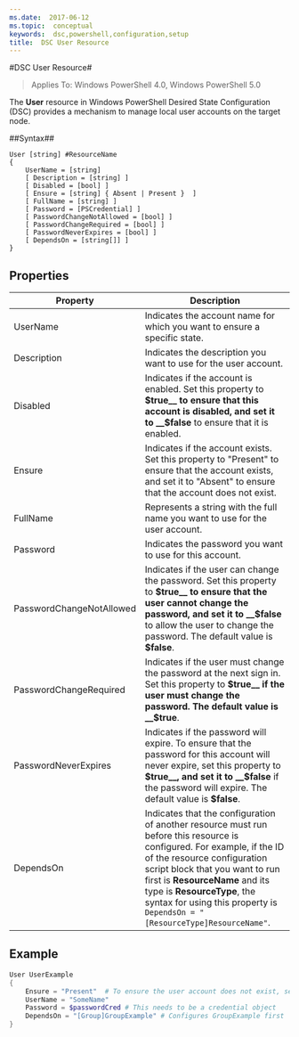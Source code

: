 ```yaml
---
ms.date:  2017-06-12
ms.topic:  conceptual
keywords:  dsc,powershell,configuration,setup
title:  DSC User Resource
---
```


#DSC User Resource#

 
>Applies To: Windows PowerShell 4.0, Windows PowerShell 5.0


The __User__ resource in Windows PowerShell Desired State Configuration (DSC) provides a mechanism to manage local user accounts on the target node.


##Syntax##

```
User [string] #ResourceName
{
    UserName = [string]
    [ Description = [string] ]
    [ Disabled = [bool] ]
    [ Ensure = [string] { Absent | Present }  ]
    [ FullName = [string] ]
    [ Password = [PSCredential] ]
    [ PasswordChangeNotAllowed = [bool] ]
    [ PasswordChangeRequired = [bool] ]
    [ PasswordNeverExpires = [bool] ]
    [ DependsOn = [string[]] ]
}
```

## Properties
|  Property  |  Description   | 
|---|---| 
| UserName| Indicates the account name for which you want to ensure a specific state.| 
| Description| Indicates the description you want to use for the user account.| 
| Disabled| Indicates if the account is enabled. Set this property to __$true__ to ensure that this account is disabled, and set it to __$false__ to ensure that it is enabled.| 
| Ensure| Indicates if the account exists. Set this property to "Present" to ensure that the account exists, and set it to "Absent" to ensure that the account does not exist.| 
| FullName| Represents a string with the full name you want to use for the user account.| 
| Password| Indicates the password you want to use for this account. | 
| PasswordChangeNotAllowed| Indicates if the user can change the password. Set this property to __$true__ to ensure that the user cannot change the password, and set it to __$false__ to allow the user to change the password. The default value is __$false__.| 
| PasswordChangeRequired| Indicates if the user must change the password at the next sign in. Set this property to __$true__ if the user must change the password. The default value is __$true__.| 
| PasswordNeverExpires| Indicates if the password will expire. To ensure that the password for this account will never expire, set this property to __$true__, and set it to __$false__ if the password will expire. The default value is __$false__.| 
| DependsOn | Indicates that the configuration of another resource must run before this resource is configured. For example, if the ID of the resource configuration script block that you want to run first is __ResourceName__ and its type is __ResourceType__, the syntax for using this property is `DependsOn = "[ResourceType]ResourceName"`.| 

## Example

```powershell
User UserExample
{
    Ensure = "Present"  # To ensure the user account does not exist, set Ensure to "Absent"
    UserName = "SomeName"
    Password = $passwordCred # This needs to be a credential object
    DependsOn = "[Group]GroupExample" # Configures GroupExample first
}
```

